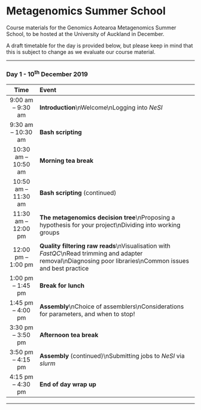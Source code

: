 # Metagenomics Summer School

Course materials for the Genomics Aotearoa Metagenomics Summer School, to be hosted at the University of Auckland in December.

A draft timetable for the day is provided below, but please keep in mind that this is subject to change as we evaluate our course material.

----

### Day 1 - 10<sup>th</sup> December 2019

|Time|Event|
|:---:|:---|
|9:00 am – 9:30 am|**Introduction**\nWelcome\nLogging into *NeSI*|
|9:30 am – 10:30 am|**Bash scripting**|
|10:30 am – 10:50 am|**Morning tea break**|
|10:50 am – 11:30 am|**Bash scripting** (continued)|
|11:30 am – 12:00 pm|**The metagenomics decision tree**\nProposing a hypothesis for your project\nDividing into working groups|
|12:00 pm – 1:00 pm|**Quality filtering raw reads**\nVisualisation with *FastQC*\nRead trimming and adapter removal\nDiagnosing poor libraries\nCommon issues and best practice|
|1:00 pm – 1:45 pm|**Break for lunch**|
|1:45 pm – 4:00 pm|**Assembly**\nChoice of assemblers\nConsiderations for parameters, and when to stop!|
|3:30 pm – 3:50 pm|**Afternoon tea break**|
|3:50 pm – 4:15 pm|**Assembly** (continued)\nSubmitting jobs to *NeSI* via *slurm*|
|4:15 pm – 4:30 pm|**End of day wrap up**|

----
